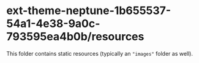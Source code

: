 # ext-theme-neptune-1b655537-54a1-4e38-9a0c-793595ea4b0b/resources

This folder contains static resources (typically an `"images"` folder as well).
